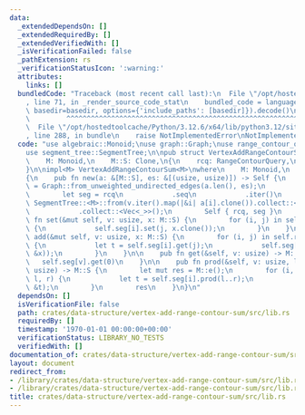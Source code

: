 ```yaml
---
data:
  _extendedDependsOn: []
  _extendedRequiredBy: []
  _extendedVerifiedWith: []
  _isVerificationFailed: false
  _pathExtension: rs
  _verificationStatusIcon: ':warning:'
  attributes:
    links: []
  bundledCode: "Traceback (most recent call last):\n  File \"/opt/hostedtoolcache/Python/3.12.6/x64/lib/python3.12/site-packages/onlinejudge_verify/documentation/build.py\"\
    , line 71, in _render_source_code_stat\n    bundled_code = language.bundle(stat.path,\
    \ basedir=basedir, options={'include_paths': [basedir]}).decode()\n          \
    \         ^^^^^^^^^^^^^^^^^^^^^^^^^^^^^^^^^^^^^^^^^^^^^^^^^^^^^^^^^^^^^^^^^^^^^^^^^^^^^^^^^\n\
    \  File \"/opt/hostedtoolcache/Python/3.12.6/x64/lib/python3.12/site-packages/onlinejudge_verify/languages/rust.py\"\
    , line 288, in bundle\n    raise NotImplementedError\nNotImplementedError\n"
  code: "use algebraic::Monoid;\nuse graph::Graph;\nuse range_contour_query::RangeContourQuery;\n\
    use segment_tree::SegmentTree;\n\npub struct VertexAddRangeContourSum<M>\nwhere\n\
    \    M: Monoid,\n    M::S: Clone,\n{\n    rcq: RangeContourQuery,\n    seg: Vec<SegmentTree<M>>,\n\
    }\n\nimpl<M> VertexAddRangeContourSum<M>\nwhere\n    M: Monoid,\n    M::S: Clone,\n\
    {\n    pub fn new(a: &[M::S], es: &[(usize, usize)]) -> Self {\n        let g\
    \ = Graph::from_unweighted_undirected_edges(a.len(), es);\n        let rcq = RangeContourQuery::new(&g);\n\
    \        let seg = rcq\n            .seq\n            .iter()\n            .map(|v|\
    \ SegmentTree::<M>::from(v.iter().map(|&i| a[i].clone()).collect::<Vec<_>>()))\n\
    \            .collect::<Vec<_>>();\n        Self { rcq, seg }\n    }\n\n    pub\
    \ fn set(&mut self, v: usize, x: M::S) {\n        for (i, j) in self.rcq.point(v)\
    \ {\n            self.seg[i].set(j, x.clone());\n        }\n    }\n\n    pub fn\
    \ add(&mut self, v: usize, x: M::S) {\n        for (i, j) in self.rcq.point(v)\
    \ {\n            let t = self.seg[i].get(j);\n            self.seg[i].set(j, M::op(&t,\
    \ &x));\n        }\n    }\n\n    pub fn get(&self, v: usize) -> M::S {\n     \
    \   self.seg[v].get(0)\n    }\n\n    pub fn prod(&self, v: usize, l: usize, r:\
    \ usize) -> M::S {\n        let mut res = M::e();\n        for (i, l, r) in self.rcq.range(v,\
    \ l, r) {\n            let t = self.seg[i].prod(l..r);\n            res = M::op(&res,\
    \ &t);\n        }\n        res\n    }\n}\n"
  dependsOn: []
  isVerificationFile: false
  path: crates/data-structure/vertex-add-range-contour-sum/src/lib.rs
  requiredBy: []
  timestamp: '1970-01-01 00:00:00+00:00'
  verificationStatus: LIBRARY_NO_TESTS
  verifiedWith: []
documentation_of: crates/data-structure/vertex-add-range-contour-sum/src/lib.rs
layout: document
redirect_from:
- /library/crates/data-structure/vertex-add-range-contour-sum/src/lib.rs
- /library/crates/data-structure/vertex-add-range-contour-sum/src/lib.rs.html
title: crates/data-structure/vertex-add-range-contour-sum/src/lib.rs
---
```

